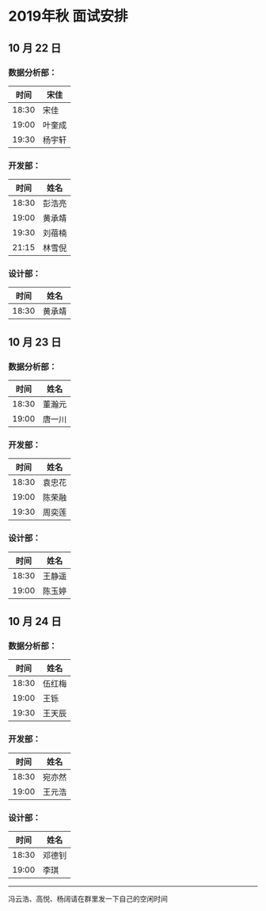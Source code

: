 # 2019年秋 面试安排

## 10 月 22 日

### 数据分析部：

| 时间  | 宋佳   |
| ----- | ------ |
| 18:30 | 宋佳   |
| 19:00 | 叶奎成 |
| 19:30 | 杨宇轩 |

### 开发部：

| 时间  | 姓名   |
| ----- | ------ |
| 18:30 | 彭浩亮 |
| 19:00 | 黄承靖 |
| 19:30 | 刘蓓楠 |
| 21:15 | 林雪倪 |

### 设计部：

| 时间  | 姓名   |
| ----- | ------ |
| 18:30 | 黄承靖 |



## 10 月 23 日

### 数据分析部：

| 时间  | 姓名   |
| ----- | ------ |
| 18:30 | 董瀚元 |
| 19:00 | 唐一川 |

### 开发部：

| 时间  | 姓名   |
| ----- | ------ |
| 18:30 | 袁忠花 |
| 19:00 | 陈荣融 |
| 19:30 | 周奕莲 |

### 设计部：

| 时间  | 姓名   |
| ----- | ------ |
| 18:30 | 王静遥 |
| 19:00 | 陈玉婷 |



## 10 月 24 日

### 数据分析部：

| 时间  | 姓名   |
| ----- | ------ |
| 18:30 | 伍红梅 |
| 19:00 | 王铄   |
| 19:30 | 王天辰 |

### 开发部：

| 时间  | 姓名   |
| ----- | ------ |
| 18:30 | 宛亦然 |
| 19:00 | 王元浩 |

### 设计部：

| 时间  | 姓名   |
| ----- | ------ |
| 18:30 | 邓德钊 |
| 19:00 | 李琪   |





------

冯云浩、高悦、杨阔请在群里发一下自己的空闲时间



